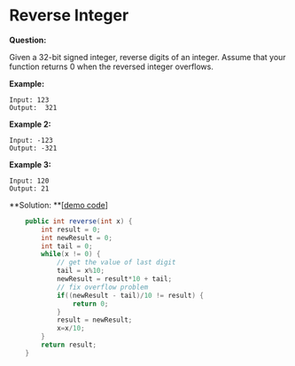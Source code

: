# Reverse Integer

**Question:** 

Given a 32-bit signed integer, reverse digits of an integer. Assume that your function returns 0 when the reversed integer overflows.

**Example:** 

```
Input: 123
Output:  321
```

**Example 2:**

```
Input: -123
Output: -321
```

**Example 3:**

```
Input: 120
Output: 21
```

**Solution: **[[demo code](https://github.com/AlfredYan/Algorithms_Practice/blob/master/code/ReverseInteger.java)]

```java
	public int reverse(int x) {
		int result = 0;
		int newResult = 0;
		int tail = 0;
		while(x != 0) {
			// get the value of last digit
			tail = x%10;
			newResult = result*10 + tail;
			// fix overflow problem
			if((newResult - tail)/10 != result) {
				return 0;
			}
			result = newResult;
			x=x/10;
		}
		return result;
	}
```


